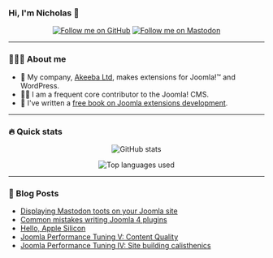 ### Hi, I'm Nicholas :wave:

<div id="header" align="center">

[![Follow me on GitHub](https://img.shields.io/github/followers/nikosdion?logo=github&style=for-the-badge)](https://github.com/crystalenka?tab=followers)
[![Follow me on Mastodon](https://img.shields.io/mastodon/follow/109256630296992367?domain=https%3A%2F%2Ffosstodon.org&logo=mastodon&style=for-the-badge)](https://fosstodon.org/web/@nikosdion)

</div>

---

### 👨🏽‍💼 About me

- :telescope: My company, [Akeeba Ltd](https://www.akeeba.com), makes extensions for Joomla!&trade; and WordPress. 
- :man_technologist: I am a frequent core contributor to the Joomla! CMS. 
- :book: I've written a [free book on Joomla extensions development](https://github.com/nikosdion/joomla_extensions_development).

---

### :fire: Quick stats

<div id="stats" align="center">

![GitHub stats](https://github-readme-stats.vercel.app/api?username=nikosdion&count_private=true&show_icons=true&theme=merko)

![Top languages used](https://github-readme-stats.vercel.app/api/top-langs/?username=nikosdion&layout=compact&theme=merko&hide=pascal)


</div>

---

### :scroll: Blog Posts

<!-- BLOG-POST-LIST:START -->
- [Displaying Mastodon toots on your Joomla site](https://www.dionysopoulos.me/displaying-mastodon-toots-on-your-joomla-site.html)
- [Common mistakes writing Joomla 4 plugins](https://www.dionysopoulos.me/common-mistakes-writing-joomla-plugins.html)
- [Hello, Apple Silicon](https://www.dionysopoulos.me/hello-apple-silicon.html)
- [Joomla Performance Tuning V: Content Quality](https://www.dionysopoulos.me/joomla-performance-tuning-v-content-quality.html)
- [Joomla Performance Tuning IV: Site building calisthenics](https://www.dionysopoulos.me/joomla-performance-tuning-iv-site-building-calisthenics.html)
<!-- BLOG-POST-LIST:END -->
